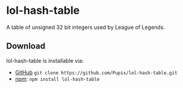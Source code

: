# lol-hash-table
A table of unsigned 32 bit integers used by League of Legends.

## Download
lol-hash-table is installable via:

- [GitHub](https://github.com/Pupix/lol-hash-table) `git clone https://github.com/Pupix/lol-hash-table.git`
- [npm](https://www.npmjs.com/): `npm install lol-hash-table`

